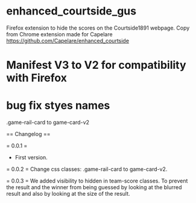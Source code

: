# enhanced_courtside_gus
Firefox extension to hide the scores on the Courtside1891 webpage. Copy from Chrome extension made for Capelare https://github.com/Capelare/enhanced_courtside

# Manifest V3 to V2 for compatibility with Firefox

# bug fix styes names
.game-rail-card to game-card-v2

== Changelog ==

= 0.0.1 =
* First version.

= 0.0.2 =
Change css classes: .game-rail-card to game-card-v2.

= 0.0.3 =
We added visibility to hidden in team-score classes.
To prevent the result and the winner from being guessed by looking at the blurred result and also by looking at the size of the result.
